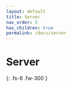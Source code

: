 ```yaml
---
layout: default
title: Server
nav_order: 5
has_children: true
permalink: /docs/server
---
```


# Server

{: .fs-6 .fw-300 }
